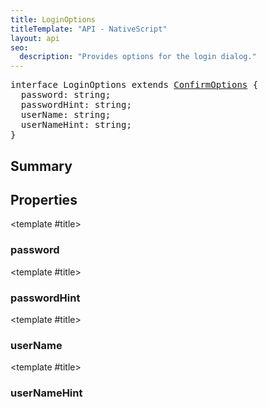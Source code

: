 ```yaml
---
title: LoginOptions
titleTemplate: "API - NativeScript"
layout: api
seo:
  description: "Provides options for the login dialog."
---
```


<!-- This page is auto generated, do not edit manually. -->
<!-- Run "yarn generate:api-docs" to regenerate -->

<script setup lang="ts">
  import { provide } from "vue";
  import API_DATA from "./LoginOptions.data.json";
  
  provide('API_DATA', API_DATA);
</script>

<APIRefHierarchy v-once />

<pre class="[&_a]:text-green-400">interface LoginOptions extends <a href="/api/interface/ConfirmOptions">ConfirmOptions</a> {
  password: string;
  passwordHint: string;
  userName: string;
  userNameHint: string;
}</pre>

<APIRefComment commentBase64="eyJibG9ja1RhZ3MiOltdLCJtb2RpZmllclRhZ3MiOnt9LCJzdW1tYXJ5IjpbeyJraW5kIjoidGV4dCIsInRleHQiOiJQcm92aWRlcyBvcHRpb25zIGZvciB0aGUgbG9naW4gZGlhbG9nLiJ9XX0=" v-once />

## <Heading ignore>Summary</Heading>

<APIRefSummary v-once />

## Properties

<div class="isOptional">

<APIRef for="10174" v-once>

<template #title>

### password

</template>

</APIRef>

</div>

<div class="isOptional">

<APIRef for="10172" v-once>

<template #title>

### passwordHint

</template>

</APIRef>

</div>

<div class="isOptional">

<APIRef for="10173" v-once>

<template #title>

### userName

</template>

</APIRef>

</div>

<div class="isOptional">

<APIRef for="10171" v-once>

<template #title>

### userNameHint

</template>

</APIRef>

</div>

